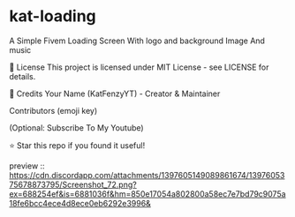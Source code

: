 # kat-loading
A Simple Fivem Loading Screen With logo and background Image And music

📜 License
This project is licensed under MIT License - see LICENSE for details.

👏 Credits
Your Name (KatFenzyYT) - Creator & Maintainer

Contributors (emoji key)

(Optional: Subscribe To My Youtube)

⭐ Star this repo if you found it useful!

preview ::
https://cdn.discordapp.com/attachments/1397605149089861674/1397605375678873795/Screenshot_72.png?ex=688254ef&is=6881036f&hm=850e17054a802800a58ec7e7bd79c9075a18fe6bcc4ece4d8ece0eb6292e3996&
